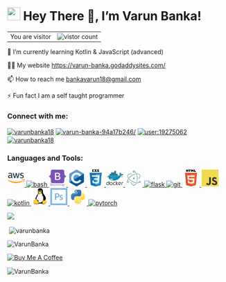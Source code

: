 # <img src="res/Hi.gif" width="30px" height="30px"> Hey There 👋, I’m Varun Banka!


<table>
  <tr>
    <td>You are visitor</td>
    <td><img src="https://profile-counter.glitch.me/VarunBanka/count.svg" alt="vistor count" height="30" width="224" /></td>
  </tr>
</table>



🌱 I’m currently learning Kotlin & JavaScript (advanced)

👨‍💻 My website https://varun-banka.godaddysites.com/

📫 How to reach me bankavarun18@gmail.com

⚡ Fun fact I am a self taught programmer



<h3 align="left">Connect with me:</h3>
<p align="left">
<a href="https://twitter.com/varunbanka18" target="blank"><img align="center" src="https://raw.githubusercontent.com/rahuldkjain/github-profile-readme-generator/master/src/images/icons/Social/twitter.svg" alt="varunbanka18" height="30" width="40" /></a>
<a href="https://www.linkedin.com/in/varun-banka-94a17b246/" target="blank"><img align="center" src="https://raw.githubusercontent.com/rahuldkjain/github-profile-readme-generator/master/src/images/icons/Social/linked-in-alt.svg" alt="varun-banka-94a17b246/" height="30" width="40" /></a>
<a href="https://stackoverflow.com/users/19275062" target="blank"><img align="center" src="https://raw.githubusercontent.com/rahuldkjain/github-profile-readme-generator/master/src/images/icons/Social/stack-overflow.svg" alt="user:19275062" height="30" width="40" /></a>
<a href="https://instagram.com/varunbanka18" target="blank"><img align="center" src="https://raw.githubusercontent.com/rahuldkjain/github-profile-readme-generator/master/src/images/icons/Social/instagram.svg" alt="varunbanka18" height="30" width="40" /></a>

</p>



<h3 align="left">Languages and Tools:</h3>
<p align="left"> <a href="https://aws.amazon.com" target="_blank" rel="noreferrer"> <img src="https://raw.githubusercontent.com/devicons/devicon/master/icons/amazonwebservices/amazonwebservices-original-wordmark.svg" alt="aws" width="40" height="40"/> </a> <a href="https://www.gnu.org/software/bash/" target="_blank" rel="noreferrer"> <img src="https://www.vectorlogo.zone/logos/gnu_bash/gnu_bash-icon.svg" alt="bash" width="40" height="40"/> </a> <a href="https://getbootstrap.com" target="_blank" rel="noreferrer"> <img src="https://raw.githubusercontent.com/devicons/devicon/master/icons/bootstrap/bootstrap-plain-wordmark.svg" alt="bootstrap" width="40" height="40"/> </a> <a href="https://www.cprogramming.com/" target="_blank" rel="noreferrer"> <img src="https://raw.githubusercontent.com/devicons/devicon/master/icons/c/c-original.svg" alt="c" width="40" height="40"/> </a> <a href="https://www.w3schools.com/css/" target="_blank" rel="noreferrer"> <img src="https://raw.githubusercontent.com/devicons/devicon/master/icons/css3/css3-original-wordmark.svg" alt="css3" width="40" height="40"/> </a> <a href="https://www.docker.com/" target="_blank" rel="noreferrer"> <img src="https://raw.githubusercontent.com/devicons/devicon/master/icons/docker/docker-original-wordmark.svg" alt="docker" width="40" height="40"/> </a> <a href="https://www.electronjs.org" target="_blank" rel="noreferrer"> <img src="https://raw.githubusercontent.com/devicons/devicon/master/icons/electron/electron-original.svg" alt="electron" width="40" height="40"/> </a> <a href="https://flask.palletsprojects.com/" target="_blank" rel="noreferrer"> <img src="https://www.vectorlogo.zone/logos/pocoo_flask/pocoo_flask-icon.svg" alt="flask" width="40" height="40"/> </a> <a href="https://git-scm.com/" target="_blank" rel="noreferrer"> <img src="https://www.vectorlogo.zone/logos/git-scm/git-scm-icon.svg" alt="git" width="40" height="40"/> </a> <a href="https://www.w3.org/html/" target="_blank" rel="noreferrer"> <img src="https://raw.githubusercontent.com/devicons/devicon/master/icons/html5/html5-original-wordmark.svg" alt="html5" width="40" height="40"/> </a> <a href="https://developer.mozilla.org/en-US/docs/Web/JavaScript" target="_blank" rel="noreferrer"> <img src="https://raw.githubusercontent.com/devicons/devicon/master/icons/javascript/javascript-original.svg" alt="javascript" width="40" height="40"/> </a> <a href="https://kotlinlang.org" target="_blank" rel="noreferrer"> <img src="https://www.vectorlogo.zone/logos/kotlinlang/kotlinlang-icon.svg" alt="kotlin" width="40" height="40"/> </a> <a href="https://www.linux.org/" target="_blank" rel="noreferrer"> <img src="https://raw.githubusercontent.com/devicons/devicon/master/icons/linux/linux-original.svg" alt="linux" width="40" height="40"/> </a> <a href="https://www.photoshop.com/en" target="_blank" rel="noreferrer"> <img src="https://raw.githubusercontent.com/devicons/devicon/master/icons/photoshop/photoshop-line.svg" alt="photoshop" width="40" height="40"/> </a> <a href="https://www.python.org" target="_blank" rel="noreferrer"> <img src="https://raw.githubusercontent.com/devicons/devicon/master/icons/python/python-original.svg" alt="python" width="40" height="40"/> </a> <a href="https://pytorch.org/" target="_blank" rel="noreferrer"> <img src="https://www.vectorlogo.zone/logos/pytorch/pytorch-icon.svg" alt="pytorch" width="40" height="40"/> </a> </p>



<p align="left"><img align="left" src = "https://github-readme-stats.vercel.app/api/top-langs/?username=VarunBanka&theme=radical"></p>



<p>&nbsp; 
   
<p>&nbsp;<img align="center" src="https://github-readme-stats.vercel.app/api?username=varunbanka&show_icons=true&hide_border=true&theme=tokyonight" alt="varunbanka" /></p>
   <img width="450"  src="https://github-readme-streak-stats.herokuapp.com/?user=VarunBanka&hide_border=true&theme=tokyonight" alt="VarunBanka" />

</p>



<a href="https://www.buymeacoffee.com/bankavarunk" target="_blank"><img src="https://cdn.buymeacoffee.com/buttons/v2/default-yellow.png" alt="Buy Me A Coffee" style="height: 80px !important;width: 270px !important;" ></a>



<p><img align="center" width="930" src="https://activity-graph.herokuapp.com/graph?username=VarunBanka&bg_color=1F222E&color=F8D866&line=F85D7F&point=FFFFFF&hide_border=false" alt="VarunBanka" /></p>


